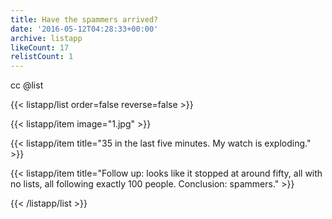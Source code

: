 ```yaml
---
title: Have the spammers arrived?
date: '2016-05-12T04:28:33+00:00'
archive: listapp
likeCount: 17
relistCount: 1
---
```


cc @list

{{< listapp/list order=false reverse=false >}}

   {{< listapp/item
      image="1.jpg" >}}

   {{< listapp/item title="35 in the last five minutes. My watch is exploding." >}}

   {{< listapp/item title="Follow up: looks like it stopped at around fifty, all with no lists, all following exactly 100 people. Conclusion: spammers." >}}

{{< /listapp/list >}}
